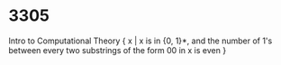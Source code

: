 # 3305
Intro to Computational Theory
{ x | x is in {0, 1}*, and the number of 1's between every two substrings of the form 00 in x is
even }
